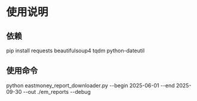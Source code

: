 # 使用说明

## 依赖
pip install requests beautifulsoup4 tqdm python-dateutil

## 使用命令
python eastmoney_report_downloader.py --begin 2025-06-01 --end 2025-09-30 --out ./em_reports --debug

